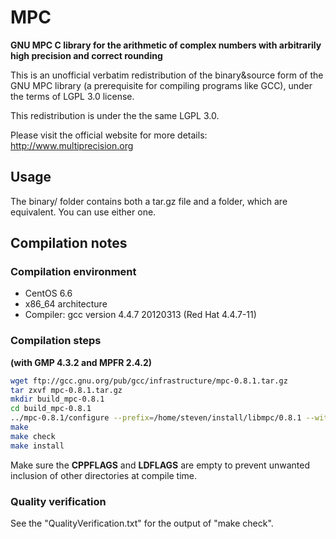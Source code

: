 # MPC
**GNU MPC C library for the arithmetic of complex numbers with arbitrarily high precision and correct rounding**

This is an unofficial verbatim redistribution of the binary&source form of the GNU MPC library (a prerequisite for compiling programs like GCC), under the terms of LGPL 3.0 license.

This redistribution is under the the same LGPL 3.0.

Please visit the official website for more details: http://www.multiprecision.org

## Usage
The binary/ folder contains both a tar.gz file and a folder, which are equivalent. You can use either one.

## Compilation notes
### Compilation environment
* CentOS 6.6
* x86_64 architecture
* Compiler: gcc version 4.4.7 20120313 (Red Hat 4.4.7-11)

### Compilation steps
**(with GMP 4.3.2 and MPFR 2.4.2)**
```bash
wget ftp://gcc.gnu.org/pub/gcc/infrastructure/mpc-0.8.1.tar.gz
tar zxvf mpc-0.8.1.tar.gz
mkdir build_mpc-0.8.1
cd build_mpc-0.8.1
../mpc-0.8.1/configure --prefix=/home/steven/install/libmpc/0.8.1 --with-gmp=/home/install/libgmp/4.3.2 --with-mpfr=/home/install/libmpfr/2.4.2 --enable-shared=yes --enable-static=yes
make
make check
make install
```
Make sure the **CPPFLAGS** and **LDFLAGS** are empty to prevent unwanted inclusion of other directories at compile time.

### Quality verification
See the "QualityVerification.txt" for the output of "make check".